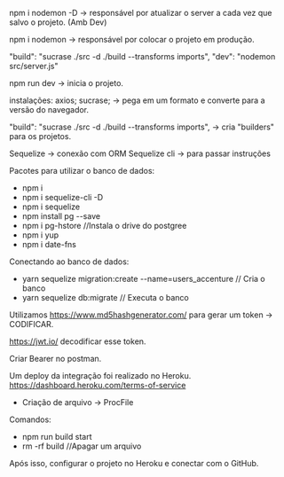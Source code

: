 npm i nodemon -D -> responsável por atualizar o server a cada vez que salvo o projeto. (Amb Dev)

npm i nodemon -> responsável por colocar o projeto em produção.

 "build": "sucrase ./src -d ./build --transforms imports",
    "dev": "nodemon src/server.js"

npm run dev -> inicia o projeto.


instalações:
axios;
sucrase; -> pega em um formato e converte para a versão do navegador.

"build": "sucrase ./src -d ./build --transforms imports", -> cria "builders" para os projetos.

Sequelize -> conexão com ORM
Sequelize cli -> para passar instruções

Pacotes para utilizar o banco de dados:
* npm i 
* npm i sequelize-cli -D
* npm i sequelize
* npm install pg --save
* npm i pg-hstore //Instala o drive do postgree
* npm i yup
* npm i date-fns

Conectando ao banco de dados:
* yarn sequelize migration:create --name=users_accenture // Cria o banco
* yarn sequelize db:migrate                   // Executa o banco 

Utilizamos https://www.md5hashgenerator.com/ para gerar um token -> CODIFICAR.

https://jwt.io/ decodificar esse token.

Criar Bearer no postman.

Um deploy da integração foi realizado no Heroku.
https://dashboard.heroku.com/terms-of-service

* Criação de arquivo -> ProcFile

Comandos:
* npm run build start
* rm -rf build  //Apagar um arquivo

Após isso, configurar o projeto no Heroku e conectar com o GitHub.